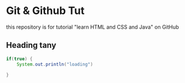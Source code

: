 # Git & Github Tut

this repository is for tutorial "learn HTML and CSS and Java" on GitHub

## Heading tany

```Java
if(true) {
    System.out.println("loading")

}
```